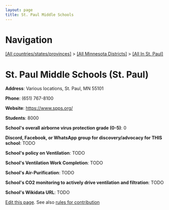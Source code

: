 ```yaml
---
layout: page
title: St. Paul Middle Schools
---
```

# Navigation

[[All countries/states/provinces]](../../..) > [[All Minnesota Districts]](../..) > [[All In St. Paul]](..)

# St. Paul Middle Schools (St. Paul)

**Address**: Various locations, St. Paul, MN 55101

**Phone**: (651) 767-8100

**Website**: <https://www.spps.org/>

**Students**: 8000

**School's overall airborne virus protection grade (0-5)**: 0

**Discord, Facebook, or WhatsApp group for discovery/advocacy for THIS school**: TODO

**School's policy on Ventilation**: TODO

**School's Ventilation Work Completion**: TODO

**School's Air-Purification**: TODO

**School's CO2 monitoring to actively drive ventilation and filtration**: TODO

**School's Wikidata URL**: TODO


[Edit this page](https://github.com/ventilate-schools/MN/edit/main/./St._Paul/St._Paul_Middle_Schools.md). See also [rules for contribution](../../../contribution-rules/)